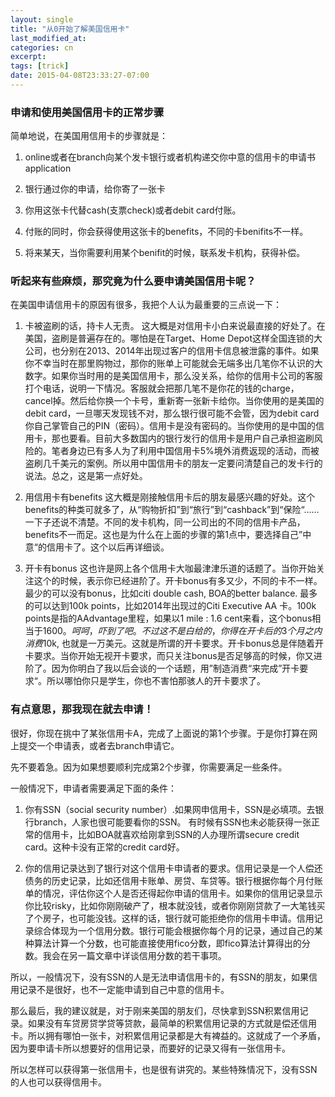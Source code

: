 ```yaml
---
layout: single
title: "从0开始了解美国信用卡"
last_modified_at:
categories: cn
excerpt:
tags: [trick]
date: 2015-04-08T23:33:27-07:00
---
```


### 申请和使用美国信用卡的正常步骤

简单地说，在美国用信用卡的步骤就是：

1. online或者在branch向某个发卡银行或者机构递交你中意的信用卡的申请书application

2. 银行通过你的申请，给你寄了一张卡

3. 你用这张卡代替cash(支票check)或者debit card付账。

5. 付账的同时，你会获得使用这张卡的benefits，不同的卡benifits不一样。

6. 将来某天，当你需要利用某个benifit的时候，联系发卡机构，获得补偿。

### 听起来有些麻烦，那究竟为什么要申请美国信用卡呢？

在美国申请信用卡的原因有很多，我把个人认为最重要的三点说一下：

1. 卡被盗刷的话，持卡人无责。
	这大概是对信用卡小白来说最直接的好处了。在美国，盗刷是普遍存在的。哪怕是在Target、Home Depot这样全国连锁的大公司，也分别在2013、2014年出现过客户的信用卡信息被泄露的事件。如果你不幸当时在那里购物过，那你的账单上可能就会无端多出几笔你不认识的大数字。如果你当时用的是美国信用卡，那么没关系，给你的信用卡公司的客服打个电话，说明一下情况。客服就会把那几笔不是你花的钱的charge，cancel掉。然后给你换一个卡号，重新寄一张新卡给你。当你使用的是美国的debit card，一旦哪天发现钱不对，那么银行很可能不会管，因为debit card你自己掌管自己的PIN（密码）。信用卡是没有密码的。当你使用的是中国的信用卡，那也要看。目前大多数国内的银行发行的信用卡是用户自己承担盗刷风险的。笔者身边已有多人为了利用中国信用卡5%境外消费返现的活动，而被盗刷几千美元的案例。所以用中国信用卡的朋友一定要问清楚自己的发卡行的说法。总之，这是第一点好处。

2. 用信用卡有benefits
	这大概是刚接触信用卡后的朋友最感兴趣的好处。这个benefits的种类可就多了，从“购物折扣”到“旅行”到“cashback”到“保险“……一下子还说不清楚。不同的发卡机构，同一公司出的不同的信用卡产品，benefits不一而足。这也是为什么在上面的步骤的第1点中，要选择自己”中意“的信用卡了。这个以后再详细谈。

3. 开卡有bonus
	这也许是网上各个信用卡大咖最津津乐道的话题了。当你开始关注这个的时候，表示你已经进阶了。开卡bonus有多又少，不同的卡不一样。最少的可以没有bonus，比如citi double cash, BOA的better balance. 最多的可以达到100k points，比如2014年出现过的Citi Executive AA 卡。100k points是指的AAdvantage里程，如果以1 mile : 1.6 cent来看，这个bonus相当于$1600。 呵呵，吓到了吧。不过这不是白给的，你得在开卡后的3个月之内消费$10k, 也就是一万美元。这就是所谓的开卡要求。开卡bonus总是伴随着开卡要求。当你开始无视开卡要求，而只关注bonus是否足够高的时候，你又进阶了。因为你明白了我以后会谈的一个话题，用”制造消费“来完成”开卡要求“。所以哪怕你只是学生，你也不害怕那骇人的开卡要求了。

### 有点意思，那我现在就去申请！

很好，你现在挑中了某张信用卡A，完成了上面说的第1个步骤。于是你打算在网上提交一个申请表，或者去branch申请它。

先不要着急。因为如果想要顺利完成第2个步骤，你需要满足一些条件。 

一般情况下，申请者需要满足下面的条件：

1. 你有SSN（social security number）.如果网申信用卡，SSN是必填项。去银行branch，人家也很可能要看你的SSN。 有时候有SSN也未必能获得一张正常的信用卡，比如BOA就喜欢给刚拿到SSN的人办理所谓secure credit card。这种卡没有正常的credit card好。

2. 你的信用记录达到了银行对这个信用卡申请者的要求。信用记录是一个人偿还债务的历史记录，比如还信用卡账单、房贷、车贷等。银行根据你每个月付账单的情况，评估你这个人是否还得起你申请的信用卡。如果你的信用记录显示你比较risky，比如你刚刚破产了，根本就没钱，或者你刚刚贷款了一大笔钱买了个房子，也可能没钱。这样的话，银行就可能拒绝你的信用卡申请。信用记录综合体现为一个信用分数。银行可能会根据你每个月的记录，通过自己的某种算法计算一个分数，也可能直接使用fico分数，即fico算法计算得出的分数。我会在另一篇文章中详谈信用分数的若干事项。

所以，一般情况下，没有SSN的人是无法申请信用卡的，有SSN的朋友，如果信用记录不是很好，也不一定能申请到自己中意的信用卡。

那么最后，我的建议就是，对于刚来美国的朋友们，尽快拿到SSN积累信用记录。如果没有车贷房贷学贷等贷款，最简单的积累信用记录的方式就是偿还信用卡。所以拥有哪怕一张卡，对积累信用记录都是大有裨益的。这就成了一个矛盾，因为要申请卡所以想要好的信用记录，而要好的记录又得有一张信用卡。

所以怎样可以获得第一张信用卡，也是很有讲究的。某些特殊情况下，没有SSN的人也可以获得信用卡。